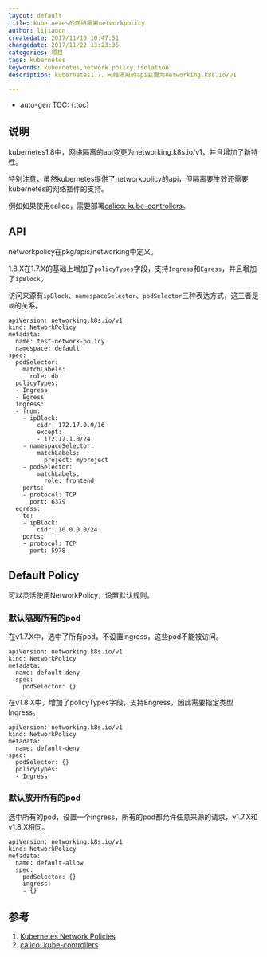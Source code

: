 ```yaml
---
layout: default
title: kubernetes的网络隔离networkpolicy
author: lijiaocn
createdate: 2017/11/10 10:47:51
changedate: 2017/11/22 13:23:35
categories: 项目
tags: kubernetes
keywords: kubernetes,network policy,isolation
description: kubernetes1.7，网络隔离的api变更为networking.k8s.io/v1

---
```


* auto-gen TOC:
{:toc}

## 说明

kubernetes1.8中，网络隔离的api变更为networking.k8s.io/v1，并且增加了新特性。

特别注意，虽然kubernetes提供了networkpolicy的api，但隔离要生效还需要kubernetes的网络插件的支持。

例如如果使用calico，需要部署[calico: kube-controllers][2]。

## API

networkpolicy在pkg/apis/networking中定义。

1.8.X在1.7.X的基础上增加了`policyTypes`字段，支持`Ingress`和`Egress`，并且增加了`ipBlock`。

访问来源有`ipBlock`、`namespaceSelector`、`podSelector`三种表达方式，这三者是`或`的关系。

	apiVersion: networking.k8s.io/v1
	kind: NetworkPolicy
	metadata:
	  name: test-network-policy
	  namespace: default
	spec:
	  podSelector:
	    matchLabels:
	      role: db
	  policyTypes:
	  - Ingress
	  - Egress
	  ingress:
	  - from:
	    - ipBlock:
	        cidr: 172.17.0.0/16
	        except:
	        - 172.17.1.0/24
	    - namespaceSelector:
	        matchLabels:
	          project: myproject
	    - podSelector:
	        matchLabels:
	          role: frontend
	    ports:
	    - protocol: TCP
	      port: 6379
	  egress:
	  - to:
	    - ipBlock:
	        cidr: 10.0.0.0/24
	    ports:
	    - protocol: TCP
	      port: 5978

## Default Policy

可以灵活使用NetworkPolicy，设置默认规则。

### 默认隔离所有的pod

在v1.7.X中，选中了所有pod，不设置ingress，这些pod不能被访问。

	apiVersion: networking.k8s.io/v1
	kind: NetworkPolicy
	metadata:
	  name: default-deny
	  spec:
	    podSelector: {}

在v1.8.X中，增加了policyTypes字段，支持Engress，因此需要指定类型Ingress。

	apiVersion: networking.k8s.io/v1
	kind: NetworkPolicy
	metadata:
	  name: default-deny
	spec:
	  podSelector: {}
	  policyTypes:
	  - Ingress

### 默认放开所有的pod

选中所有的pod，设置一个ingress，所有的pod都允许任意来源的请求，v1.7.X和v1.8.X相同。

	apiVersion: networking.k8s.io/v1
	kind: NetworkPolicy
	metadata:
	  name: default-allow
	  spec:
	    podSelector: {}
	    ingress:
	    - {}

## 参考

1. [Kubernetes Network Policies][1]
2. [calico: kube-controllers][2]

[1]: https://kubernetes.io/docs/concepts/services-networking/network-policies/ "Kubernetes Network Policies" 
[2]: https://github.com/projectcalico/kube-controllers "calico: kube-controllers"
